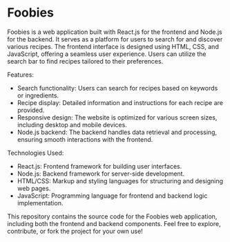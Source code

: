 # Foobies

Foobies is a web application built with React.js for the frontend and Node.js for the backend. It serves as a platform for users to search for and discover various recipes. The frontend interface is designed using HTML, CSS, and JavaScript, offering a seamless user experience. Users can utilize the search bar to find recipes tailored to their preferences.

Features:
- Search functionality: Users can search for recipes based on keywords or ingredients.
- Recipe display: Detailed information and instructions for each recipe are provided.
- Responsive design: The website is optimized for various screen sizes, including desktop and mobile devices.
- Node.js backend: The backend handles data retrieval and processing, ensuring smooth interactions with the frontend.

Technologies Used:
- React.js: Frontend framework for building user interfaces.
- Node.js: Backend framework for server-side development.
- HTML/CSS: Markup and styling languages for structuring and designing web pages.
- JavaScript: Programming language for frontend and backend logic implementation.

This repository contains the source code for the Foobies web application, including both the frontend and backend components. Feel free to explore, contribute, or fork the project for your own use!

